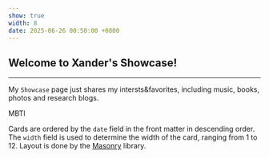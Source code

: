 ```yaml
---
show: true
width: 8
date: 2025-06-26 00:50:00 +0800
---
```


<div class="p-4">
    <h2>Welcome to Xander's Showcase!</h2>
    <hr />
    <p>
        My <code>Showcase</code> page just shares my intersts&favorites, including music, books, photos and research blogs.
    </p>
    <p>
        MBTI
    </p>
    <p>
        Cards are ordered by the <code>date</code> field in the front matter in descending order. The <code>width</code> field is used to determine the width of the card, ranging from 1 to 12.
        Layout is done by the <a href="https://masonry.desandro.com/" target="_blank">Masonry</a> library.
    </p>
</div>